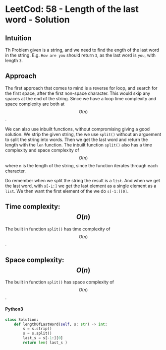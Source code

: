 # LeetCod: 58 - Length of the last word - Solution

## Intuition
Th Problem given is a string, and we need to find the ength of the last word in the string. E.g. `How are you` should return `3`, as the last word is `you`, with length `3`.

## Approach
The first approach that comes to mind is a reverse for loop, and search for the first space, after the first non-space character. This would skip any spaces at the end of the string. Since we have a loop time complexity and space complexity are both at $$O(n)$$.

We can also use inbuilt functions, without compromising giving a good solution. We strip the given string, the we use `split()` without an arguement to split the string into words. Then we get the last word and return the length with the `len` function. The inbuilt function `split()` also has a time complexity and space complexity of $$O(n)$$ where `n` is the length of the string, since the function iterates through each character.

Do remember when we split the string the result is a `list`. And when we get the last word, with `s[-1:]` we get the last element as a single element as a `list`. We then want the first element of the we do `s[-1:][0]`.

## Time complexity: $$O(n)$$
  The built in function `split()` has time complexity of $$O(n)$$.

## Space complexity: $$O(n)$$
  The built in function `split()` has space complexity of $$O(n)$$.

#### Python3
```python []
class Solution:
	def lengthOfLastWord(self, s: str) -> int:
		s = s.strip()
		s = s.split()
		last_s = s[-1:][0]
		return len( last_s )
```
